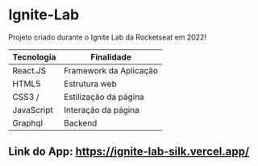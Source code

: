 # Ignite-Lab
Projeto criado durante o Ignite Lab da Rocketseat em 2022!

| Tecnologia                                           | Finalidade                |
| -----------------------------------------------------| ------------------------- |
| React.JS                                             | Framework da Aplicação    |
| HTML5                                                | Estrutura web             |
| CSS3 /                                               | Estilização da página     |
| JavaScript                                           | Interação da página       |
| Graphql                                              | Backend                   |

## Link do App: https://ignite-lab-silk.vercel.app/

